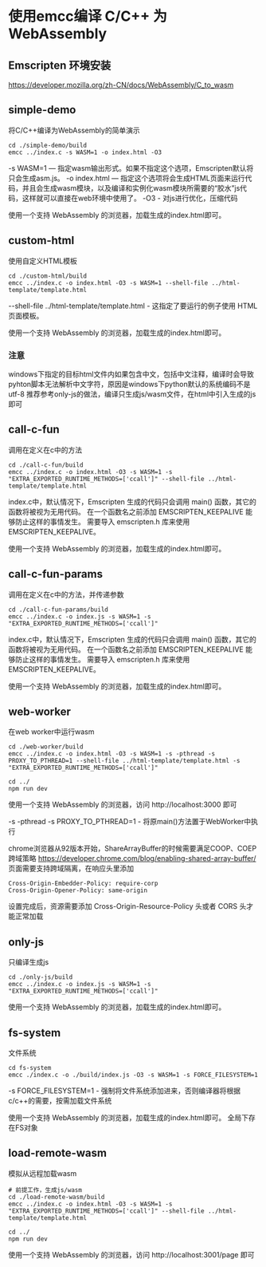 # 使用emcc编译 C/C++ 为 WebAssembly

## Emscripten 环境安装
https://developer.mozilla.org/zh-CN/docs/WebAssembly/C_to_wasm

## simple-demo
将C/C++编译为WebAssembly的简单演示

```shell
cd ./simple-demo/build
emcc ../index.c -s WASM=1 -o index.html -O3
```

-s WASM=1 — 指定wasm输出形式。如果不指定这个选项，Emscripten默认将只会生成asm.js。
-o index.html — 指定这个选项将会生成HTML页面来运行代码，并且会生成wasm模块，以及编译和实例化wasm模块所需要的“胶水”js代码，这样就可以直接在web环境中使用了。
-O3 - 对js进行优化，压缩代码

使用一个支持 WebAssembly 的浏览器，加载生成的index.html即可。

## custom-html
使用自定义HTML模板

```shell
cd ./custom-html/build
emcc ../index.c -o index.html -O3 -s WASM=1 --shell-file ../html-template/template.html
```

--shell-file ../html-template/template.html - 这指定了要运行的例子使用 HTML 页面模板。

使用一个支持 WebAssembly 的浏览器，加载生成的index.html即可。

### 注意
windows下指定的目标html文件内如果包含中文，包括中文注释，编译时会导致pyhton脚本无法解析中文字符，原因是windows下python默认的系统编码不是utf-8
推荐参考only-js的做法，编译只生成js/wasm文件，在html中引入生成的js即可

## call-c-fun
调用在定义在c中的方法

```shell
cd ./call-c-fun/build
emcc ../index.c -o index.html -O3 -s WASM=1 -s "EXTRA_EXPORTED_RUNTIME_METHODS=['ccall']" --shell-file ../html-template/template.html
```

index.c中，默认情况下，Emscripten 生成的代码只会调用 main() 函数，其它的函数将被视为无用代码。
在一个函数名之前添加 EMSCRIPTEN_KEEPALIVE 能够防止这样的事情发生。
需要导入 emscripten.h 库来使用 EMSCRIPTEN_KEEPALIVE。

使用一个支持 WebAssembly 的浏览器，加载生成的index.html即可。

## call-c-fun-params
调用在定义在c中的方法，并传递参数

```shell
cd ./call-c-fun-params/build
emcc ../index.c -o index.js -s WASM=1 -s "EXTRA_EXPORTED_RUNTIME_METHODS=['ccall']"
```

index.c中，默认情况下，Emscripten 生成的代码只会调用 main() 函数，其它的函数将被视为无用代码。
在一个函数名之前添加 EMSCRIPTEN_KEEPALIVE 能够防止这样的事情发生。
需要导入 emscripten.h 库来使用 EMSCRIPTEN_KEEPALIVE。

使用一个支持 WebAssembly 的浏览器，加载生成的index.html即可。

## web-worker
在web worker中运行wasm

```shell
cd ./web-worker/build
emcc ../index.c -o index.html -O3 -s WASM=1 -s -pthread -s PROXY_TO_PTHREAD=1 --shell-file ../html-template/template.html -s "EXTRA_EXPORTED_RUNTIME_METHODS=['ccall']"

cd ../
npm run dev
```
使用一个支持 WebAssembly 的浏览器，访问 http://localhost:3000 即可

-s -pthread -s PROXY_TO_PTHREAD=1 - 将原main()方法置于WebWorker中执行

chrome浏览器从92版本开始，ShareArrayBuffer的时候需要满足COOP、COEP跨域策略
https://developer.chrome.com/blog/enabling-shared-array-buffer/
页面需要支持跨域隔离，在响应头里添加

```
Cross-Origin-Embedder-Policy: require-corp
Cross-Origin-Opener-Policy: same-origin
```
 
设置完成后，资源需要添加 Cross-Origin-Resource-Policy 头或者 CORS 头才能正常加载

## only-js
只编译生成js

```shell
cd ./only-js/build
emcc ../index.c -o index.js -s WASM=1 -s "EXTRA_EXPORTED_RUNTIME_METHODS=['ccall']" 
```

使用一个支持 WebAssembly 的浏览器，加载生成的index.html即可。

## fs-system
文件系统

```shell
cd fs-system
emcc ./index.c -o ./build/index.js -O3 -s WASM=1 -s FORCE_FILESYSTEM=1
```

-s FORCE_FILESYSTEM=1 - 强制将文件系统添加进来，否则编译器将根据c/c++的需要，按需加载文件系统

使用一个支持 WebAssembly 的浏览器，加载生成的index.html即可。
全局下存在FS对象

## load-remote-wasm
模拟从远程加载wasm

```shell
# 前提工作，生成js/wasm
cd ./load-remote-wasm/build
emcc ../index.c -o index.html -O3 -s WASM=1 -s "EXTRA_EXPORTED_RUNTIME_METHODS=['ccall']" --shell-file ../html-template/template.html

cd ../
npm run dev
```

使用一个支持 WebAssembly 的浏览器，访问 http://localhost:3001/page 即可
